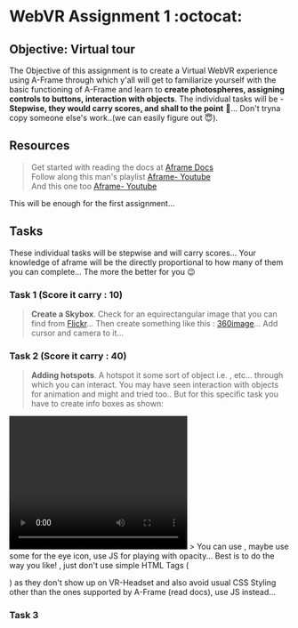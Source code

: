 # WebVR Assignment 1 :octocat:
    
## Objective: Virtual tour    
         
  The Objective of this assignment is to create a Virtual WebVR experience using A-Frame through which y'all will get to familiarize yourself with the basic functioning of A-Frame and learn to **create photospheres, assigning controls to buttons, interaction with objects**. The individual tasks will be - **Stepwise, they would carry scores, and shall to the point** 🎯... Don't tryna copy someone else's work..(we can easily figure out :innocent:).  
    
## Resources
  
  > Get started with reading the docs at [Aframe Docs](https://aframe.io/docs/1.0.0/introduction/)    
  > Follow along this man's playlist [Aframe- Youtube](https://www.youtube.com/playlist?list=PLRtjMdoYXLf4inSULAHyCMqpIUj4cmBTr)   
  > And this one too [Aframe- Youtube](https://www.youtube.com/playlist?list=PLUtkqA7NXVH7ctoJYhsh4xqJn3iWMpP30)  
   
  This will be enough for the first assignment... 
    
  ## Tasks
     
   These individual tasks will be stepwise and will carry scores... Your knowledge of aframe will be the directly proportional to how many of them you can complete... The more the better for you :wink: 
   
   ### Task 1 (Score it carry : 10)
      
  > **Create a Skybox**. Check for an equirectangular image that you can find from [Flickr](http://flickr.com/groups/equirectangular)... Then create something like this : [360image](https://aframe.io/examples/showcase/sky/)... Add cursor and camera to it... 
  
  ### Task 2 (Score it carry : 40)
  
  > **Adding hotspots**. A hotspot it some sort of object i.e. <a-image> , <a-box> etc... through which you can interact. You may have seen interaction with objects for animation and might and tried too.. But for this specific task you have to create info boxes as shown:  
<video width="320" height="240" controls>
  <source src="vr.mp4" type="video/mp4">
</video>
 > You can use <a-text>, maybe use some <a-image> for the eye icon, use JS for playing with opacity... Best is to do the way you like! , just don't use simple HTML Tags (<div> <p>) as they don't show up on VR-Headset and also avoid usual CSS Styling other than the ones supported by A-Frame (read docs), use JS instead...
    
 ### Task 3    
